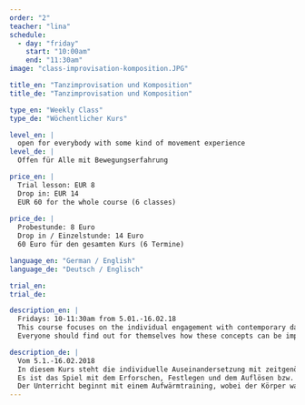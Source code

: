 ```yaml
---
order: "2"
teacher: "lina"
schedule:
  - day: "friday"
    start: "10:00am"
    end: "11:30am"
image: "class-improvisation-komposition.JPG"

title_en: "Tanzimprovisation und Komposition"
title_de: "Tanzimprovisation und Komposition"

type_en: "Weekly Class"
type_de: "Wöchentlicher Kurs"

level_en: |
  open for everybody with some kind of movement experience
level_de: |
  Offen für Alle mit Bewegungserfahrung

price_en: |
  Trial lesson: EUR 8  
  Drop in: EUR 14  
  EUR 60 for the whole course (6 classes)
  
price_de: |
  Probestunde: 8 Euro  
  Drop in / Einzelstunde: 14 Euro  
  60 Euro für den gesamten Kurs (6 Termine)

language_en: "German / English"
language_de: "Deutsch / Englisch"

trial_en: 
trial_de: 

description_en: |
  Fridays: 10-11:30am from 5.01.-16.02.18  
  This course focuses on the individual engagement with contemporary dance and the fluid transition from improvisation to composition. It's about the game of exploring, defining and resolving or transforming movement material. Classes begin with warm-up training, where the body will be perceived, relaxed, aligned and placed. Yoga elements will be included to  stretch and strengthen the body and mind. Based on the warm up we will start with the dance improvisation and the exploration of movement possibilities. Given tasks lead us to composition in a playful way, whereby the different concepts: space, time, dynamics and movement quality will become important.  
  Everyone should find out for themselves how these concepts can be implemented individually but also in the group.

description_de: |
  Vom 5.1.-16.02.2018  
  In diesem Kurs steht die individuelle Auseinandersetzung mit zeitgenössischem Tanz und dem fließenden Übergang von der Improvisation zur Komposition im Vordergrund. 
  Es ist das Spiel mit dem Erforschen, Festlegen und dem Auflösen bzw. Transformieren von Bewegungsmaterial das dabei in den Fokus rückt.  
  Der Unterricht beginnt mit einem Aufwärmtraining, wobei der Körper wahrgenommen, gelockert, ausgerichtet und platziert wird. Yoga-Elemente werden mit einbezogen um zusätzlich den Körper und Geist zu fokussieren, zu dehnen und zu stärken. Auf das Warm Up aufbauend beginnen wir mit der Tanzimprovisation, mit dem Erkunden von Bewegungsmöglichkeiten. Vorgegebene  Aufgabenstellungen führen uns auf spielerische Art und Weise zur Komposition, wobei die unterschiedlichen Konzepte: Raum, Zeit, Dynamik und Bewegungsqualität in den Vordergrund rücken. Jeder soll für sich herausfinden wie diese Konzepte einzeln aber auch in der Gruppe umsetzbar sind.
---
```

